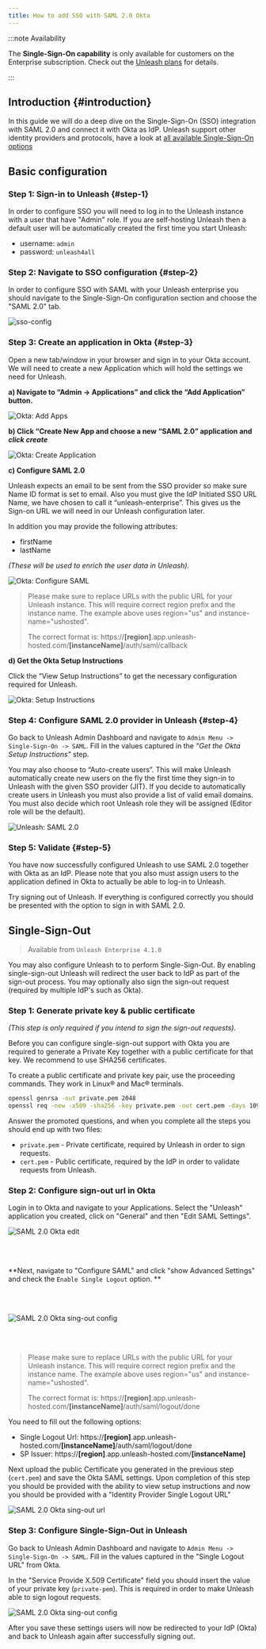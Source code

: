 ```yaml
---
title: How to add SSO with SAML 2.0 Okta
---
```


:::note Availability

The **Single-Sign-On capability** is only available for customers on the Enterprise subscription. Check out the [Unleash plans](https://www.getunleash.io/plans) for details.

:::

## Introduction {#introduction}

In this guide we will do a deep dive on the Single-Sign-On (SSO) integration with SAML 2.0 and connect it with Okta as IdP. Unleash support other identity providers and protocols, have a look at [all available Single-Sign-On options](../reference/sso.md)

## Basic configuration

### Step 1: Sign-in to Unleash {#step-1}

In order to configure SSO you will need to log in to the Unleash instance with a user that have "Admin" role. If you are self-hosting Unleash then a default user will be automatically created the first time you start Unleash:

- username: `admin`
- password: `unleash4all`

### Step 2: Navigate to SSO configuration {#step-2}

In order to configure SSO with SAML with your Unleash enterprise you should navigate to the Single-Sign-On configuration section and choose the "SAML 2.0" tab.

![sso-config](/img/sso-configure-saml.png)

### Step 3: Create an application in Okta {#step-3}

Open a new tab/window in your browser and sign in to your Okta account. We will need to create a new Application which will hold the settings we need for Unleash.

**a) Navigate to “Admin -> Applications” and click the “Add Application” button.**

![Okta: Add Apps](/img/okta_add_application-768x345.png)

**b) Click “Create New App and choose a new “SAML 2.0” application and _click create_**

![Okta: Create Application](/img/okta_create_new_application-768x467.png)

**c) Configure SAML 2.0**

Unleash expects an email to be sent from the SSO provider so make sure Name ID format is set to email. Also you must give the IdP Initiated SSO URL Name, we have chosen to call it “unleash-enterprise”. This gives us the Sign-on URL we will need in our Unleash configuration later.

In addition you may provide the following attributes:

- firstName
- lastName

_(These will be used to enrich the user data in Unleash)._

![Okta: Configure SAML](/img/okta_configure_saml2.0-768x832.png)

> Please make sure to replace URLs with the public URL for your Unleash instance. This will require correct region prefix and the instance name. The example above uses region="us" and instance-name="ushosted".
>
> The correct format is: https://**[region]**.app.unleash-hosted.com/**[instanceName]**/auth/saml/callback

**d) Get the Okta Setup Instructions**

Click the “View Setup Instructions” to get the necessary configuration required for Unleash.

![Okta: Setup Instructions](/img/okta_setup-instructions-768x731.png)

### Step 4: Configure SAML 2.0 provider in Unleash {#step-4}

Go back to Unleash Admin Dashboard and navigate to `Admin Menu -> Single-Sign-On -> SAML`. Fill in the values captured in the _"Get the Okta Setup Instructions"_ step.

You may also choose to “Auto-create users”. This will make Unleash automatically create new users on the fly the first time they sign-in to Unleash with the given SSO provider (JIT). If you decide to automatically create users in Unleash you must also provide a list of valid email domains. You must also decide which root Unleash role they will be assigned (Editor role will be the default).

![Unleash: SAML 2.0](/img/sso-saml-unleash.png)

### Step 5: Validate {#step-5}

You have now successfully configured Unleash to use SAML 2.0 together with Okta as an IdP. Please note that you also must assign users to the application defined in Okta to actually be able to log-in to Unleash.

Try signing out of Unleash. If everything is configured correctly you should be presented with the option to sign in with SAML 2.0.

## Single-Sign-Out

> Available from `Unleash Enterprise 4.1.0`

You may also configure Unleash to to perform Single-Sign-Out. By enabling single-sign-out Unleash will redirect the user back to IdP as part of the sign-out process. You may optionally also sign the sign-out request (required by multiple IdP's such as Okta).

### Step 1: Generate private key & public certificate

_(This step is only required if you intend to sign the sign-out requests)._

Before you can configure single-sign-out support with Okta you are required to generate a Private Key together with a public certificate for that key. We recommend to use SHA256 certificates.

To create a public certificate and private key pair, use the proceeding commands. They work in Linux® and Mac® terminals.

```bash
openssl genrsa -out private.pem 2048
openssl req -new -x509 -sha256 -key private.pem -out cert.pem -days 1095
```

Answer the promoted questions, and when you complete all the steps you should end up with two files:

- `private.pem` - Private certificate, required by Unleash in order to sign requests.
- `cert.pem` - Public certificate, required by the IdP in order to validate requests from Unleash.

### Step 2: Configure sign-out url in Okta

Login in to Okta and navigate to your Applications. Select the "Unleash" application you created, click on "General" and then "Edit SAML Settings".

![SAML 2.0 Okta edit](/img/sso-saml-okta-edit.png)

<br /><br />

**Next, navigate to "Configure SAML" and click "show Advanced Settings" and check the `Enable Single Logout` option. **

<br /><br />

![SAML 2.0 Okta sing-out config](/img/sso-saml-okta-signout.png)

<br /><br />

> Please make sure to replace URLs with the public URL for your Unleash instance. This will require correct region prefix and the instance name. The example above uses region="us" and instance-name="ushosted".
>
> The correct format is: https://**[region]**.app.unleash-hosted.com/**[instanceName]**/auth/saml/logout/done

You need to fill out the following options:

- Single Logout Url: https://**[region]**.app.unleash-hosted.com/**[instanceName]**/auth/saml/logout/done
- SP Issuer: https://**[region]**.app.unleash-hosted.com/**[instanceName]**

Next upload the public Certificate you generated in the previous step (`cert.pem`) and save the Okta SAML settings. Upon completion of this step you should be provided with the ability to view setup instructions and now you should be provided with a "Identity Provider Single Logout URL"

![SAML 2.0 Okta sing-out url](/img/sso-saml-okta-signout-url.png)

### Step 3: Configure Single-Sign-Out in Unleash

Go back to Unleash Admin Dashboard and navigate to `Admin Menu -> Single-Sign-On -> SAML`. Fill in the values captured in the "Single Logout URL" from Okta.

In the "Service Provide X.509 Certificate" field you should insert the value of your private key (`private-pem`). This is required in order to make Unleash able to sign logout requests.

![SAML 2.0 Okta sing-out config](/img/sso-saml-okta-signout-unleash.png)

After you save these settings users will now be redirected to your IdP (Okta) and back to Unleash again after successfully signing out.
